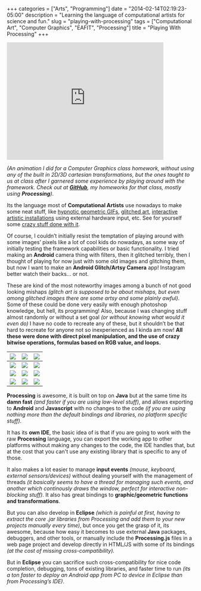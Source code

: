 +++
categories = ["Arts", "Programming"]
date = "2014-02-14T02:19:23-05:00"
description = "Learning the language of computational artists for science and fun."
slug = "playing-with-processing"
tags = ["Computational Art", "Computer Graphics", "EAFIT", "Processing"]
title = "Playing With Processing"
+++

<iframe width="420" height="315" src="https://www.youtube.com/embed/a2qDobiht7g" frameborder="0" allowfullscreen></iframe>

*(An animation I did for a Computer Graphics class homework, without using any of the built in 2D/3D cartesian transformations, but the ones taught to us at class after I garnered some experience by playing around with the framework. Check out at [**GitHub**](https://github.com/Zubieta/Computer_Graphics), my homeworks for that class, mostly using **Processing**)*.

Its the language most of **Computational Artists** use nowadays to make some neat stuff, like [hypnotic geometric GIFs](https://www.tumblr.com/search/processing+gif), [glitched art](https://www.tumblr.com/search/processing+glitch), [interactive artistic installations](https://www.youtube.com/watch?v=OGoZktCzMS4) using external hardware input, etc. See for yourself some [crazy stuff done with it](https://processing.org/exhibition/).

Of course, I couldn’t initially resist the temptation of playing around with some images’ pixels like a lot of cool kids do nowadays, as some way of initially testing the framework capabilities or basic functionality. I tried making an **Android** camera thing with filters, then it glitched terribly, then I thought of playing for now just with some old images and glitching them, but now I want to make an **Android Glitch/Artsy Camera** app! Instagram better watch their backs... or not.

These are kind of the most noteworthy images among a bunch of not good looking mishaps *(glitch art is supposed to be about mishaps, but even among glitched images there are some artsy and some plainly awful)*. Some of these could be done very easily with enough photoshop knowledge, but hell, its programming! Also, because I was changing stuff almost randomly or without a set goal *(or without knowing what would it even do)* I have no code to recreate any of these, but it shouldn’t be that hard to recreate for anyone not so inexperienced as I kinda am now! **All these were done with direct pixel manipulation, and the use of crazy bitwise operations, formulas based on RGB value, and loops.**

| [![](https://i.imgur.com/uK99OCH.png)](https://i.imgur.com/uK99OCH.png) | [![](https://i.imgur.com/8pGEv3u.png)](https://i.imgur.com/8pGEv3u.png) | [![](https://i.imgur.com/I7UAuy9.png)](https://i.imgur.com/I7UAuy9.png) |
|---|---|---|
| [![](https://i.imgur.com/SBoNneC.png)](https://i.imgur.com/SBoNneC.png) | [![](https://i.imgur.com/1x9EkUl.png)](https://i.imgur.com/1x9EkUl.png) | [![](https://i.imgur.com/WaqbgcQ.png)](https://i.imgur.com/WaqbgcQ.png)
| [![](https://i.imgur.com/NPCJnXH.png)](https://i.imgur.com/NPCJnXH.png) | [![](https://i.imgur.com/rAP7ERq.png)](https://i.imgur.com/rAP7ERq.png) | [![](https://i.imgur.com/w2R0RBx.png)](https://i.imgur.com/w2R0RBx.png) |
| [![](https://i.imgur.com/jsJh4jm.png)](https://i.imgur.com/jsJh4jm.png) | [![](https://i.imgur.com/J5NWF9I.png)](https://i.imgur.com/J5NWF9I.png) | [![](https://i.imgur.com/WyQEtNq.png)](https://i.imgur.com/WyQEtNq.png) |

**Processing** is awesome, it is built on top on **Java** but at the same time its **damn fast** *(and faster if you are using low-level stuff)*, and allows exporting to **Android** and **Javascript** with no changes to the code *(if you are using nothing more than the default bindings and libraries, no platform specific stuff)*.

It has its **own IDE**, the basic idea of is that if you are going to work with the raw **Processing** language, you can export the working app to other platforms without making any changes to the code, the IDE handles that, but at the cost that you can't use any existing library that is specific to any of those.

It also makes a lot easier to manage **input events** *(mouse, keyboard, external sensors/devices)* without dealing yourself with the management of threads *(it basically seems to have a thread for managing such events, and another which continously draws the window, perfect for interactive non-blocking stuff)*. It also has great bindings to **graphic/geometric functions and transformations**.

But you can also develop in **Eclipse** *(which is painful at first, having to extract the core .jar libraries from Processing and add them to your new projects manually every time)*, but once you get the grasp of it, its awesome, because how easy it becomes to use external **Java** packages, debuggers, and other tools, or manually include the **Processing.js** files in a web page project and develop directly in HTML/JS with some of its bindings *(at the cost of missing cross-compatibility).*

But in **Eclipse** you can sacrifice such cross-compatibility for nice code completion, debugging, tons of existing libraries, and faster time to run *(its a ton faster to deploy an Android app from PC to device in Eclipse than from Processing’s IDE)*.
